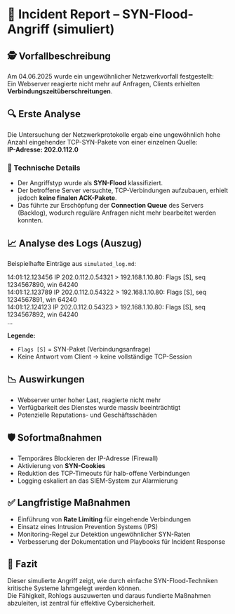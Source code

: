 # 📑 Incident Report – SYN-Flood-Angriff (simuliert)

## 🕵️ Vorfallbeschreibung

Am 04.06.2025 wurde ein ungewöhnlicher Netzwerkvorfall festgestellt:  
Ein Webserver reagierte nicht mehr auf Anfragen, Clients erhielten **Verbindungszeitüberschreitungen**.

## 🔍 Erste Analyse

Die Untersuchung der Netzwerkprotokolle ergab eine ungewöhnlich hohe Anzahl eingehender TCP-SYN-Pakete von einer einzelnen Quelle:  
**IP-Adresse: 202.0.112.0**

### 🧪 Technische Details

- Der Angriffstyp wurde als **SYN-Flood** klassifiziert.
- Der betroffene Server versuchte, TCP-Verbindungen aufzubauen, erhielt jedoch **keine finalen ACK-Pakete**.
- Das führte zur Erschöpfung der **Connection Queue** des Servers (Backlog), wodurch reguläre Anfragen nicht mehr bearbeitet werden konnten.

## 📈 Analyse des Logs (Auszug)

Beispielhafte Einträge aus `simulated_log.md`:

14:01:12.123456 IP 202.0.112.0.54321 > 192.168.1.10.80: Flags [S], seq 1234567890, win 64240  
14:01:12.123789 IP 202.0.112.0.54322 > 192.168.1.10.80: Flags [S], seq 1234567891, win 64240  
14:01:12.124123 IP 202.0.112.0.54323 > 192.168.1.10.80: Flags [S], seq 1234567892, win 64240  
...


**Legende:**
- `Flags [S]` = SYN-Paket (Verbindungsanfrage)
- Keine Antwort vom Client → keine vollständige TCP-Session

## 📉 Auswirkungen

- Webserver unter hoher Last, reagierte nicht mehr
- Verfügbarkeit des Dienstes wurde massiv beeinträchtigt
- Potenzielle Reputations- und Geschäftsschäden

## 🛡️ Sofortmaßnahmen

- Temporäres Blockieren der IP-Adresse (Firewall)
- Aktivierung von **SYN-Cookies**
- Reduktion des TCP-Timeouts für halb-offene Verbindungen
- Logging eskaliert an das SIEM-System zur Alarmierung

## ✅ Langfristige Maßnahmen

- Einführung von **Rate Limiting** für eingehende Verbindungen
- Einsatz eines Intrusion Prevention Systems (IPS)
- Monitoring-Regel zur Detektion ungewöhnlicher SYN-Raten
- Verbesserung der Dokumentation und Playbooks für Incident Response

## 📌 Fazit

Dieser simulierte Angriff zeigt, wie durch einfache SYN-Flood-Techniken kritische Systeme lahmgelegt werden können.  
Die Fähigkeit, Rohlogs auszuwerten und daraus fundierte Maßnahmen abzuleiten, ist zentral für effektive Cybersicherheit.
